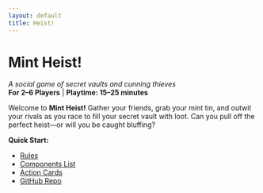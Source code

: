 ```yaml
---
layout: default
title: Heist!
---
```


<link rel="stylesheet" href="assets/style.css">

<div class="ttrpg-container">

# Mint Heist!

*A social game of secret vaults and cunning thieves*  
**For 2–6 Players** | **Playtime: 15–25 minutes**

Welcome to **Mint Heist!** Gather your friends, grab your mint tin, and outwit your rivals as you race to fill your secret vault with loot. Can you pull off the perfect heist—or will you be caught bluffing?

<div class="ttrpg-box">
  <strong>Quick Start:</strong>
  <ul>
    <li><a href="rules.html">Rules</a></li>
    <li><a href="components.html">Components List</a></li>
    <li><a href="action-cards.html">Action Cards</a></li>
    <li><a href="https://github.com/YOUR_GITHUB_USERNAME/mint-heist">GitHub Repo</a></li>
  </ul>
</div>

</div>
